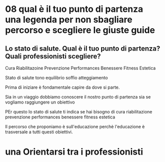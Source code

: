 # 08  qual è il tuo punto di partenza una legenda per non sbagliare percorso e scegliere le giuste guide 


## Lo stato di salute. Qual è il tuo punto di partenza? Quali professionisti scegliere?

Cura 
Riabilitazoine
Prevenzione
Performances
Benessere
Fitness
Estetica


Stato di salute tono equilibrio soffio atteggiamento 

Prima di iniziare è fondamentale capire da dove si parte.

Sia in un viaggio dobbiamo conoscere il nostro punto di partenza sia se vogliamo raggiungere un obiettivo 

PEr questo lo stato di salute
ti indica 
se hai bisogno di cura riabilitazione prevenzione performances benessere fitness estetica 

Il percorso che proponiamo è sull'educazione perchè l'educazione è trasversale a tutti questi obiettivi.




# una  Orientarsi tra i professionisti



<!--stackedit_data:
eyJoaXN0b3J5IjpbMTUyNzAwMDc5OCwxMjY2OTEzNzQwLC0xNj
Y4MzUwNDk4LC0xNjk5NzE2MDUsLTEyNTM2OTU4NzcsLTE0NDQ1
MDczMTQsLTE4NjkyODY5MTAsNzY0MjQ1MjYyLDUzMTA4NTU5MV
19
-->
